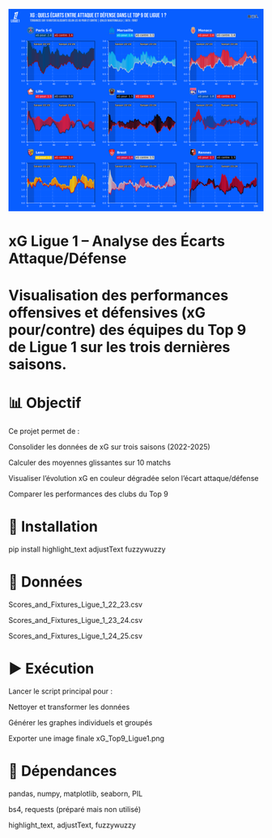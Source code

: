 ![Graphique xG](xG_Top9_Ligue1.png)

# xG Ligue 1 – Analyse des Écarts Attaque/Défense
# Visualisation des performances offensives et défensives (xG pour/contre) des équipes du Top 9 de Ligue 1 sur les trois dernières saisons.

# 📊 Objectif
Ce projet permet de :

Consolider les données de xG sur trois saisons (2022-2025)

Calculer des moyennes glissantes sur 10 matchs

Visualiser l’évolution xG en couleur dégradée selon l’écart attaque/défense

Comparer les performances des clubs du Top 9

# 🔧 Installation
pip install highlight_text adjustText fuzzywuzzy

# 📁 Données
Scores_and_Fixtures_Ligue_1_22_23.csv

Scores_and_Fixtures_Ligue_1_23_24.csv

Scores_and_Fixtures_Ligue_1_24_25.csv


# ▶️ Exécution
Lancer le script principal pour :

Nettoyer et transformer les données

Générer les graphes individuels et groupés

Exporter une image finale xG_Top9_Ligue1.png

# 📌 Dépendances
pandas, numpy, matplotlib, seaborn, PIL

bs4, requests (préparé mais non utilisé)

highlight_text, adjustText, fuzzywuzzy
